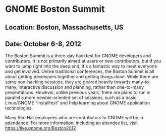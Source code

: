 # GNOME Boston Summit
## Location: Boston, Massachusetts, US
## Date: October 6-8, 2012





The Boston Summit is a three-day hackfest for GNOME developers and contributors. It is not primarily aimed at users or new contributors, but if you want to jump right into the deep end, it's a fantastic way to meet everyone and get involved. Unlike traditional conferences, the Boston Summit is all about getting developers together and getting things done. While there are some non-hacking sessions, they are geared heavily towards many-to-many, interactive discussion and planning, rather than one-to-many presentations.
However, unlike previous years, there are plans to run in parallel a more newbie-oriented set of sessions, such as a basic Linux/GNOME "installfest" and help learning about GNOME application technologies.

Many Red Hat employees who are contributors to GNOME will be in attendance. For more information, including an attendee list, visit https://live.gnome.org/Boston2012
